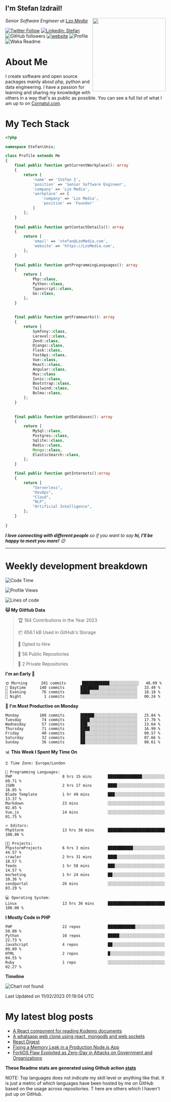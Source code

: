 <h2>I'm Stefan Izdrail! </h2>
<img align='right' src="https://i.giphy.com/media/YePKU8cVoIF3afvi8s/giphy.webp" width="230">
<p><em>Senior Software Engineer at <a href="https:/lzomedia.com/">Lzo Media
</a>
</em></p>

[![Twitter Follow](https://img.shields.io/twitter/follow/cornatul?label=Follow)](https://twitter.com/intent/follow?screen_name=cornatul)
[![Linkedin: Stefan](https://img.shields.io/badge/cornatul-blue?style=flat-square&logo=Linkedin&logoColor=white&link=https://www.linkedin.com/in/cornatul/)](https://www.linkedin.com/in/cornatul/)
![GitHub followers](https://img.shields.io/github/followers/cornatul?label=Follow&style=social)
[![website](https://img.shields.io/badge/Website-46a2f1.svg?&style=flat-square&logo=Google-Chrome&logoColor=white&link=https://cornatul.com/)](https://cornatul.com/)
![Profile](https://visitor-badge.glitch.me/badge?page_id=cornatul.cornatul)
![Waka Readme](https://github.com/cornatul/cornatul/workflows/Waka%20Readme/badge.svg)


# About Me
I create software and open source packages mainly about php, python and data engineering. 
I have a passion for learning and sharing my knowledge with others in a way that's as public as possible. 
You can see a full list of what I am up to on [Cornatul.com](https://cornatul.com).


# My Tech Stack

```php
<?php

namespace Stefan\Unix;

class Profile extends Me
{
    final public function getCurrentWorkplace(): array
    {
        return [
            'name' => 'Stefan I',
            'position' => 'Senior Software Engineer',
            'company' => 'Lzo Media',
            'workplace' => [
                'company' => 'Lzo Media',
                'position' => 'Founder'         
            ]
        ];
    }
    
    final public function getContactDetails(): array
    {
        return [
            'email' => 'stefan@LzoMedia.com',
            'website' => 'https://LzoMedia.com',
        ];
    }
    
    final public function getProgrammingLanguages(): array
    {
        return [
            Php::class,
            Python::class,
            Typescript::class,
            Go::class,
        ];
    }
    
    
    final public function getFrameworks(): array
    {
        return [
            Symfony::class,
            Laravel::class,
            Zend::class,
            Django::class,
            Flask::class,
            FastApi::class,
            Vue::class,
            React::class,
            Angular::class,
            Mux::class
            Ionic::class,
            Bootstrap::class,
            Tailwind::class,
            Bulma::class,
        ];
    }
    
    
    final public function getDatabases(): array
    {
        return [
            MySql::class,
            Postgres::class,
            Sqlite::class,
            Redis::class,
            Mongo::class,
            ElasticSearch::class,
        ];
    }

    final public function getInterests():array
    {
        return [
            "Serverless",
            "DevOps",
            "Cloud",
            "NLP",
            "Artificial Intelligence",
        ];
    }
   
}
```
 <em><b>I love connecting with different people</b> so if you want to say <b>hi, I'll be happy to meet you more!</b> 😊</em>

---
# Weekly development breakdown
<!--START_SECTION:waka-->
![Code Time](http://img.shields.io/badge/Code%20Time-56%20hrs%2026%20mins-blue)

![Profile Views](http://img.shields.io/badge/Profile%20Views-0-blue)

![Lines of code](https://img.shields.io/badge/From%20Hello%20World%20I%27ve%20Written-2%20Million%20lines%20of%20code-blue)

**🐱 My GitHub Data** 

> 🏆 184 Contributions in the Year 2023
 > 
> 📦 656.1 kB Used in GitHub's Storage 
 > 
> 💼 Opted to Hire
 > 
> 📜 56 Public Repositories 
 > 
> 🔑 2 Private Repositories  
 > 
**I'm an Early 🐤** 

```text
🌞 Morning      201 commits       ████████████░░░░░░░░░░░░░   48.09 % 
🌆 Daytime      140 commits       ████████░░░░░░░░░░░░░░░░░   33.49 % 
🌃 Evening       76 commits       ████░░░░░░░░░░░░░░░░░░░░░   18.18 % 
🌙 Night          1 commits       ░░░░░░░░░░░░░░░░░░░░░░░░░   00.24 % 

```
📅 **I'm Most Productive on Monday** 

```text
Monday         108 commits       ██████░░░░░░░░░░░░░░░░░░░   25.84 % 
Tuesday         74 commits       ████░░░░░░░░░░░░░░░░░░░░░   17.70 % 
Wednesday       57 commits       ███░░░░░░░░░░░░░░░░░░░░░░   13.64 % 
Thursday        71 commits       ████░░░░░░░░░░░░░░░░░░░░░   16.99 % 
Friday          40 commits       ██░░░░░░░░░░░░░░░░░░░░░░░   09.57 % 
Saturday        32 commits       ██░░░░░░░░░░░░░░░░░░░░░░░   07.66 % 
Sunday          36 commits       ██░░░░░░░░░░░░░░░░░░░░░░░   08.61 % 

```


📊 **This Week I Spent My Time On** 

```text
⌚︎ Time Zone: Europe/London

💬 Programming Languages: 
PHP                      8 hrs 15 mins       ███████████████░░░░░░░░░░   60.71 % 
JSON                     2 hrs 17 mins       ████░░░░░░░░░░░░░░░░░░░░░   16.85 % 
Blade Template           1 hr 49 mins        ███░░░░░░░░░░░░░░░░░░░░░░   13.37 % 
Markdown                 23 mins             ░░░░░░░░░░░░░░░░░░░░░░░░░   02.85 % 
Vue.js                   14 mins             ░░░░░░░░░░░░░░░░░░░░░░░░░   01.75 % 

🔥 Editors: 
PhpStorm                 13 hrs 36 mins      █████████████████████████   100.00 % 

🐱‍💻 Projects: 
PhpstormProjects         6 hrs 3 mins        ███████████░░░░░░░░░░░░░░   44.57 % 
crawler                  2 hrs 31 mins       ████░░░░░░░░░░░░░░░░░░░░░   18.57 % 
feeds                    1 hr 58 mins        ███░░░░░░░░░░░░░░░░░░░░░░   14.57 % 
marketing                1 hr 24 mins        ██░░░░░░░░░░░░░░░░░░░░░░░   10.36 % 
sendportal               26 mins             ░░░░░░░░░░░░░░░░░░░░░░░░░   03.29 % 

💻 Operating System: 
Linux                    13 hrs 36 mins      █████████████████████████   100.00 % 

```

**I Mostly Code in PHP** 

```text
PHP                      22 repos            ████████████░░░░░░░░░░░░░   50.00 % 
Python                   10 repos            █████░░░░░░░░░░░░░░░░░░░░   22.73 % 
JavaScript               4 repos             ██░░░░░░░░░░░░░░░░░░░░░░░   09.09 % 
HTML                     2 repos             █░░░░░░░░░░░░░░░░░░░░░░░░   04.55 % 
Ruby                     1 repo              ░░░░░░░░░░░░░░░░░░░░░░░░░   02.27 % 

```


**Timeline**

![Chart not found](https://raw.githubusercontent.com/Cornatul/Cornatul/master/charts/bar_graph.png) 


 Last Updated on 11/02/2023 01:19:04 UTC
<!--END_SECTION:waka-->


# My latest blog posts
<!-- BLOG-POST-LIST:START -->
- [A React component for reading Kodemo documents](https://lzomedia.com/a-react-component-for-reading-kodemo-documents/)
- [A whatsapp web clone using react, mongodb and web sockets](https://lzomedia.com/a-whatsapp-web-clone-using-react-mongodb-and-web-sockets/)
- [React Digest](https://lzomedia.com/react-digest/)
- [Fixing a Memory Leak in a Production Node.js App](https://lzomedia.com/fixing-a-memory-leak-in-a-production-node-js-app/)
- [FortiOS Flaw Exploited as Zero-Day in Attacks on Government and Organizations](https://lzomedia.com/fortios-flaw-exploited-as-zero-day-in-attacks-on-government-and-organizations/)
<!-- BLOG-POST-LIST:END -->


**These Readme stats are generated using Github action [stats](https://github.com/unixdevil/stats)**

NOTE: Top languages does not indicate my skill level or anything like that. 
It is just a metric of which languages have been hosted by me on GitHub based on the usage across repositories. T
here are others which I haven't put up on GitHub.
